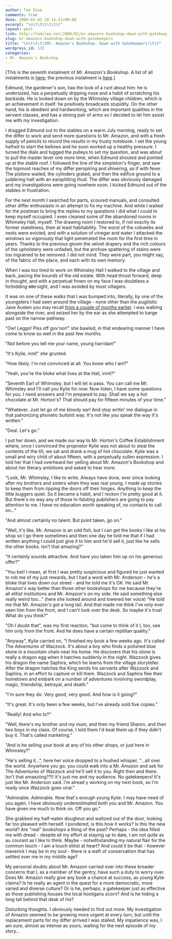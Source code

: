 ```yaml
---
author: Tom Slee
comments: true
date: 2009-02-02 20:14:21+00:00
excerpt: "\n\t\t\t\t\t\t"
layout: post
link: http://tomslee.net/2009/02/mr-amazons-bookshop-down-with-gatekeepers.html
slug: mr-amazons-bookshop-down-with-gatekeepers
title: "\n\t\t\t\tMr. Amazon's Bookshop: Down with Gatekeepers!\t\t"
wordpress_id: 133
categories:
- Mr. Amazon's Bookshop
---
```



				

[This is the seventh instalment of _Mr. Amazon's Bookshop_. A list of all instalments is [here](http://whimsley.typepad.com/whimsley/2008/12/mr-amazons-bookshop.html); the previous instalment is [here](http://whimsley.typepad.com/whimsley/2009/01/mr-amazons-bookshop-the-differ.html).]

Edmund, the gardener's son, has the look of a runt about him: he is undersized, has a perpetually dripping nose and a habit of scratching his backside. He is looked down on by the Whimsley village children, which is an achievement in itself: he positively broadcasts stupidity. On the other hand, his is obedient and hardworking, which are important qualities in the servant classes, and has a strong pair of arms so I decided to let him assist me with my investigation.

I dragged Edmund out to the stables on a warm July morning, ready to set the differ to work and send more questions to Mr. Amazon, and with a fresh supply of pencils to record the results in my trusty notebook. I set the young halfwit to start the bellows and he soon worked up a healthy pressure. I turned the dials and tugged the pulleys to set my question, and was about to pull the master lever one more time, when Edmund shouted and pointed up at the stable roof. I followed the line of the simpleton's finger, and saw the topmost reaches of my differ perspiring and shivering, as if with fever. The pistons wailed, the cylinders grated, and then the edifice ground to a juddering halt with an earsplitting thud. The differ was obviously damaged and my investigations were going nowhere soon. I kicked Edmund out of the stables in frustration.

For the next month I searched for parts, scoured manuals, and consulted other differ enthusiasts in an attempt to fix my machine. And while I waited for the postman to bring the replies to my questions I did what I could to keep myself occupied. I even cleaned some of the abandoned rooms in Whimsley Hall, myself. The drawing room I restored to, if not exactly its former stateliness, then at least habitability. The worst of the cobwebs and nests were evicted, and with a solution of vinegar and water I attacked the windows so vigorously that light penetrated the room for the first time in years. Thanks to the previous gloom the velvet drapery and the rich colours of the upholstery were unfaded, but the profuse spattering of stains were too ingrained to be removed. I did not mind. They were part, you might say, of the fabric of the place, and each with its own memory.

When I was too tired to work on Whimsley Hall I walked to the village and back, pacing the bounds of the old estate. With head thrust forward, deep in thought, and with a perpetual frown on my face I was doubtless a forbidding <strike>site </strike>sight, and I was avoided by most villagers.

It was on one of these walks that I was bumped into, literally, by one of the youngsters I had seen around the village - none other than the pugilistic Jane Austen you may recall [from a couple of months earlier](http://whimsley.typepad.com/whimsley/2009/01/mr-amazons-bookshop-the-appeal-of-amazon.html). I was walking alongside the river, and seized her by the ear as she attempted to barge past on the narrow pathway.

"Ow! Leggo! Piss off guv'nor!" she bawled, in that endearing manner I have come to know so well in the past few months.

"Not before you tell me your name, young harridan!"

"It's Kylie, innit" she grunted.

"How likely. I'm not convinced at all. You know who I am?"

"Yeah, you're the bloke what lives at the Hall, innit?"

"Seventh Earl of Whimsley, but I will let is pass. You can call me Mr. Whimsley and I'll call you Kylie for now. Now listen, I have some questions for you. I need answers and I'm prepared to pay. Shall we say a hot chocolate at Mr. Horton's? That should pay for fifteen minutes of your time."

"Whatever. Just let go of me bloody ear! And stop writin' me dialogue in that patronizing phonetic bullshit way. It's not like you speak the way it's written."

"Deal. Let's go."

I put her down, and we made our way to Mr. Horton's Coffee Establishment where, once I convinced the proprietor Kylie was not about to steal the contents of the till, we sat and drank a mug of hot chocolate. Kylie was a small and wiry child of about fifteen, with a perpetually sullen expression. I told her that I had overheard her yelling about Mr. Amazon's Bookshop and about her literary ambitions and asked to hear more.

"Look, Mr. Whimsley, I like to write. Always have done, ever since looking after my brothers and sisters when they was real young. I made up stories to keep them from ripping the doors off their hinges. Anything to keep the little buggers quiet. So it became a habit, and I reckon I'm pretty good at it. But there's no way any of those hi-faluting publishers are going to pay attention to me. I have no education worth speaking of, no contacts to call on..."

"And almost certainly no talent. But point taken, go on."

"Well, it's like, Mr. Amazon is an odd fish, but I can get the books I like at his shop so I go there sometimes and then one day he told me that if I had written anything I could just give it to him and he'd sell it, just like he sells the other books. Isn't that amazing?"

"It certainly sounds attractive. And have you taken him up on his generous offer?"

"You bet! I mean, at first I was pretty suspicious and figured he just wanted to rob me of my just rewards, but I had a word with Mr. Anderson - he's a bloke that lives down our street - and he told me it's OK. He said Mr. Amazon's way better than those other bookshops for me because they're all elitist institutions and Mr. Amazon's on my side. He said something else really weird too..." (here she looked around and lowered her voice) "He told me that Mr. Amazon's got a long tail. And that made me think I've only ever seen him from the front, and I can't look over the desk. So maybe it's true! What do you think?"

"Oh I doubt that", was my first reaction, "but come to think of it I, too, see him only from the front. And he does have a certain reptilian quality."

"Anyway", Kylie carried on, "I finished my book a few weeks ago. It's called The Adventures of Wazzock. It's about a boy who finds a polished blue stone in a mountain chain near his home. He discovers that his stone is really a dragon egg when it hatches suddenly in the night. Wazzock gives his dragon the name Saphira, which he learns from the village storyteller. After the dragon hatches the King sends his servants after Wazzock and Saphira, in an effort to capture or kill them. Wazzock and Saphira flee their hometown and embark on a number of adventures involving swordplay, magic, friendship, betrayal, and death."

"I'm sure they do. Very good, very good. And how is it going?"

"It's great. It's only been a few weeks, but I've already sold five copies."

"Really! And who to?"

"Well, there's my brother and my mum, and then my friend Sharon, and then two boys in my class. Of course, I told them I'd beat them up if they didn't buy it. That's called marketing."

"And is he selling your book at any of his other shops, or just here in Whimsley?"

"He's selling it...", here her voice dropped to a hushed whisper, "...all over the world. Anywhere you go, you could walk into a Mr. Amazon and ask for The Adventures of Wazzock and he'll sell it to you. Right then and there. Isn't that amaaziing??!! It's just me and my audience. No gatekeepers! It's just like Mr. Anderson said. I'm alread
y working on my next book, so I'm ready once Wazzock goes viral."

"Admirable. Admirable. Now that's enough young Kylie. I may have need of you again. I have obviously underestimated both you and Mr. Amazon. You have given me much to think on. Off you go."

She grabbed my half-eaten doughnut and waltzed out of the door, looking far too pleased with herself. I pondered, is this how it works? Is this the new world? Are "real" bookshops a thing of the past? Perhaps - the idea filled me with dread - despite all my effort at staying up to date, I am not quite as au courant as I like to think. Maybe - notwithstanding my natural flair for the common touch - I am a touch elitist at heart? And could it be that - however maverick I may be in my soul - there is a waft of conservatism that has settled over me in my middle age?

My personal doubts about Mr. Amazon carried over into these broader concerns that I, as a member of the gentry, have such a duty to worry over. Does Mr. Amazon really give any book a chance at success, as young Kylie claims? Is he really an agent in the quest for a more democratic, more varied and diverse culture? Or is he, perhaps, a gatekeeper just as effective as those publishing houses the local hooligans scorn? And is he hiding a long tail behind that desk of his?

Disturbing thoughts. I obviously needed to find out more. My investigation of Amazon seemed to be growing more urgent at every turn, but until the replacement parts for my differ arrived I was stalled. My impatience was, I am sure, almost as intense as yours, waiting for the next episode of my story... 


		
